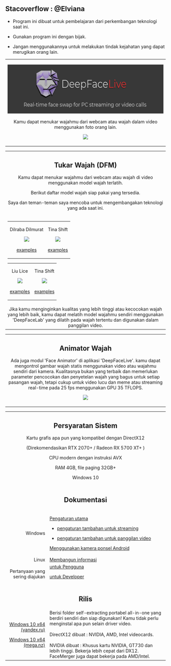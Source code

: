 ## Stacoverflow : @Elviana
- Program ini dibuat untuk pembelajaran dari perkembangan teknologi saat ini.

- Gunakan program ini dengan bijak.

- Jangan menggunakannya untuk melakukan tindak kejahatan yang dapat merugikan orang lain.

<table align="center" border="0">

<tr><td colspan=2 align="center">

![](doc/deepface_intro.png)

Kamu dapat menukar wajahmu dari webcam atau wajah dalam video menggunakan foto orang lain.

<img src="doc/Testing.gif"></img>

</td></tr>

</table>
<table align="center" border="0">

<tr><td colspan=2 align="center">

## Tukar Wajah (DFM)

Kamu dapat menukar wajahmu dari webcam atau wajah di video menggunakan model wajah terlatih.

Berikut daftar model wajah siap pakai yang tersedia.

Saya dan teman-teman saya mencoba untuk mengembangakan teknologi yang ada saat ini.
</td></tr>

<tr><td colspan=2 align="center">

<table align="center" border="0">
<tr><td align="center">
    
Dilraba Dilmurat

<img src="doc/celebs/Dilraba_Dilmurat/Dilraba_Dilmurat.png" width=128></img>

<a href="doc/celebs/Dilraba_Dilmurat/examples.md">examples</a>
</td><td align="center">
    
Tina Shift

<img src="doc/celebs/Tina_Shift/Tina_Shift.png" width=128></img>

<a href="doc/celebs/Tina_Shift/examples.md">examples</a>
</td></tr>

</table>

<table align="center" border="0">
<tr><td align="center">
    
Liu Lice

<img src="doc/celebs/Liu_Lice/Liu_Lice.png" width=128></img>

<a href="doc/celebs/Liu_Lice/examples.md">examples</a>
</td><td align="center">
    
Tina Shift

<img src="doc/celebs/Tina_Shift/Tina_Shift.png" width=128></img>

<a href="doc/celebs/Tina_Shift/examples.md">examples</a>
</td></tr>

</table>

</td></tr>

<tr><td colspan=2 align="center">
Jika kamu menginginkan kualitas yang lebih tinggi atau kecocokan wajah yang lebih baik, kamu dapat melatih model wajahmu sendiri menggunakan 'DeepFaceLab' yang dilatih pada wajah tertentu dan digunakan dalam panggilan video.

</td></tr>

</table>

<table align="center" border="0">

<tr><td colspan=2 align="center">

## Animator Wajah

Ada juga modul 'Face Animator' di aplikasi 'DeepFaceLive'. kamu dapat mengontrol gambar wajah statis menggunakan video atau wajahmu sendiri dari kamera. Kualitasnya bukan yang terbaik dan memerlukan parameter pencocokan dan penyetelan wajah yang bagus untuk setiap pasangan wajah, tetapi cukup untuk video lucu dan meme atau streaming real-time pada 25 fps menggunakan GPU 35 TFLOPS.

<img src="doc/face_animator_example.gif"></img>

</td></tr>

</table>

<table align="center" border="0">

<tr><td colspan=2 align="center">

## Persyaratan Sistem

Kartu grafis apa pun yang kompatibel dengan DirectX12

(Direkomendasikan RTX 2070+ / Radeon RX 5700 XT+ )

CPU modern dengan instruksi AVX

RAM 4GB, file paging 32GB+

Windows 10

</td></tr>
<tr><td colspan=2 align="center">

## Dokumentasi

</td></tr>
<tr><td align="right">
Windows
</td><td align="left">

<a href="doc/windows/main_setup.md">Pengaturan utama</a>

- <a href="doc/windows/for_streaming.md">pengaturan tambahan untuk streaming</a>

- <a href="doc/windows/for_video_calls.md">pengaturan tambahan untuk panggilan video</a>       

<a href="doc/windows/using_android_phone_camera.md">Menggunakan kamera ponsel Android</a>  

</td></tr>
<tr><td align="right">
Linux
</td><td align="left">
<a href="build/linux">Membangun informasi</a>
</td></tr>
<tr><td align="right">
Pertanyaan yang sering diajukan
</td><td align="left">
<a href="doc/user_faq/user_faq.md">untuk Pengguna</a>

<a href="doc/developer_faq/developer_faq.md">untuk Developer</a>
</td></tr>
<tr><td colspan=2 align="center">

## Rilis

</td></tr>
<tr><td align="right">

<a href="https://disk.yandex.ru/d/7i5XTKIKVg5UUg">Windows 10 x64 (yandex.ru)</a>

<a href="https://mega.nz/folder/m10iELBK#Y0H6BflF9C4k_clYofC7yA">Windows 10 x64 (mega.nz)</a>


</td><td align="left">
Berisi folder self-extracting portabel all-in-one yang berdiri sendiri dan siap digunakan! Kamu tidak perlu menginstal apa pun selain driver video.
<br><br>
DirectX12 dibuat : NVIDIA, AMD, Intel videocards.
<br><br>
NVIDIA dibuat : Khusus kartu NVIDIA, GT730 dan lebih tinggi. Bekerja lebih cepat dari DX12. FaceMerger juga dapat bekerja pada AMD/Intel.
</td></tr>

<!--<tr><td colspan=2 align="center">
<a href="https://www.paypal.com/paypalme/DeepFaceLab">Donate via Paypal</a>
</td></tr>-->


<!--
    <a href="https://br-stone.online"><img src="doc/logo_barclay_stone.png"></img></a><a href="https://exmo.com"><img src="doc/logo_exmo.png"></img></a>

    presents

    <tr><td align="right">


    <a href="">Windows (magnet link)</a>
    </td><td align="center">Latest release. Use torrent client to download.</td></tr>
    </tr>
-->

</table>



